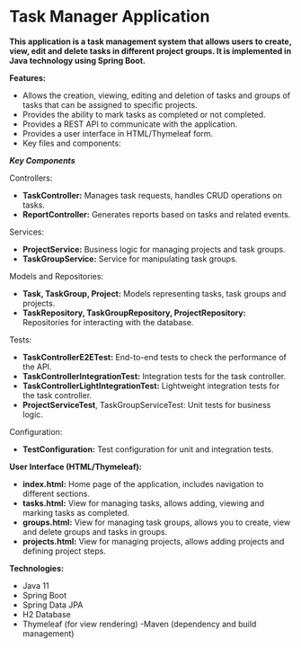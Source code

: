 # Task Manager Application
**This application is a task management system that allows users to create, view, edit and delete tasks in different project groups. It is implemented in Java technology using Spring Boot.**

**Features:**

* Allows the creation, viewing, editing and deletion of tasks and groups of tasks that can be assigned to specific projects.
* Provides the ability to mark tasks as completed or not completed.
* Provides a REST API to communicate with the application.
* Provides a user interface in HTML/Thymeleaf form.
* Key files and components:

***Key Components***

Controllers:

* **TaskController:** Manages task requests, handles CRUD operations on tasks.
* **ReportController:** Generates reports based on tasks and related events.

Services:

* **ProjectService:** Business logic for managing projects and task groups.
* **TaskGroupService:** Service for manipulating task groups.

Models and Repositories:

* **Task, TaskGroup, Project:** Models representing tasks, task groups and projects.
* **TaskRepository, TaskGroupRepository, ProjectRepository:** Repositories for interacting with the database.

Tests:

* **TaskControllerE2ETest:** End-to-end tests to check the performance of the API.
* **TaskControllerIntegrationTest:** Integration tests for the task controller.
* **TaskControllerLightIntegrationTest:** Lightweight integration tests for the task controller.
* **ProjectServiceTest**, TaskGroupServiceTest: Unit tests for business logic.

Configuration:

* **TestConfiguration:** Test configuration for unit and integration tests.

**User Interface (HTML/Thymeleaf):**

* **index.html:** Home page of the application, includes navigation to different sections.
* **tasks.html:** View for managing tasks, allows adding, viewing and marking tasks as completed.
* **groups.html:** View for managing task groups, allows you to create, view and delete groups and tasks in groups.
* **projects.html:** View for managing projects, allows adding projects and defining project steps.

**Technologies:**

* Java 11
* Spring Boot
* Spring Data JPA
* H2 Database
* Thymeleaf (for view rendering)
-Maven (dependency and build management)
